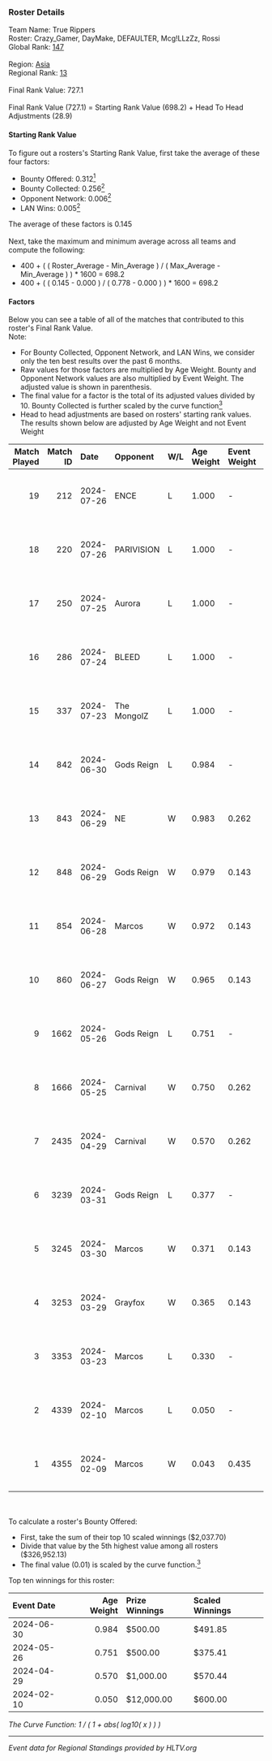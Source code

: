 ### Roster Details<br />
Team Name: True Rippers<br />
Roster: Crazy_Gamer, DayMake, DEFAULTER, Mcg!LLzZz, Rossi<br />
Global Rank: [147](../standings_global.md)<br />
<br />
Region: [Asia]( ../standings_asia.md)<br />
Regional Rank: [13]( ../standings_asia.md)<br />
<br />
Final Rank Value:  727.1<br />
<br />
Final Rank Value (727.1) = Starting Rank Value (698.2) + Head To Head Adjustments (28.9)<br />

#### Starting Rank Value<br />
To figure out a rosters's Starting Rank Value, first take the average of these four factors:<br />
- Bounty Offered: 0.312[<sup>1</sup>](#table2)
- Bounty Collected: 0.256[<sup>2</sup>](#table1)
- Opponent Network: 0.006[<sup>2</sup>](#table1)
- LAN Wins: 0.005[<sup>2</sup>](#table1)

The average of these factors is 0.145<br />
<br />
Next, take the maximum and minimum average across all teams and compute the following:<br />
- 400 + ( ( Roster_Average - Min_Average ) / ( Max_Average - Min_Average ) ) * 1600 = 698.2
- 400 + ( ( 0.145 - 0.000 ) / ( 0.778 - 0.000 ) ) * 1600 = 698.2


#### Factors<br />
Below you can see a table of all of the matches that contributed to this roster's Final Rank Value.<br />
Note:<br />

- For Bounty Collected, Opponent Network, and LAN Wins, we consider only the ten best results over the past 6 months.
- Raw values for those factors are multiplied by Age Weight. Bounty and Opponent Network values are also multiplied by Event Weight. The adjusted value is shown in parenthesis.
- The final value for a factor is the total of its adjusted values divided by 10. Bounty Collected is further scaled by the curve function[<sup>3</sup>](#curveFunction)
- Head to head adjustments are based on rosters' starting rank values. The results shown below are adjusted by Age Weight and not Event Weight
<span id="table1"></span><br />


| Match Played | Match ID | Date       | Opponent    | W/L | Age Weight | Event Weight | Bounty Collected | Opponent Network | LAN Wins  | H2H Adj. | Roster                                             |
| -: | -: | :- | :- | :- | :- | :- | :- | :- | :- | -: | :- |
|           19 |      212 | 2024-07-26 | ENCE        | L   | 1.000      | -            | -                | -                | -         |    -0.90 | Crazy_Gamer, DayMake, DEFAULTER, Mcg!LLzZz, Rossi  |
|           18 |      220 | 2024-07-26 | PARIVISION  | L   | 1.000      | -            | -                | -                | -         |    -3.68 | Crazy_Gamer, DayMake, DEFAULTER, Mcg!LLzZz, Rossi  |
|           17 |      250 | 2024-07-25 | Aurora      | L   | 1.000      | -            | -                | -                | -         |    -0.55 | Crazy_Gamer, DayMake, DEFAULTER, Mcg!LLzZz, Rossi  |
|           16 |      286 | 2024-07-24 | BLEED       | L   | 1.000      | -            | -                | -                | -         |    -1.24 | Crazy_Gamer, DayMake, DEFAULTER, Mcg!LLzZz, Rossi  |
|           15 |      337 | 2024-07-23 | The MongolZ | L   | 1.000      | -            | -                | -                | -         |    -0.10 | Crazy_Gamer, DayMake, DEFAULTER, Mcg!LLzZz, Rossi  |
|           14 |      842 | 2024-06-30 | Gods Reign  | L   | 0.984      | -            | -                | -                | -         |   -13.27 | Crazy_Gamer, DayMake, DEFAULTER, Mcg!LLzZz, Rossi  |
|           13 |      843 | 2024-06-29 | NE          | W   | 0.983      | 0.262        | 0.000 (0.000)    | 0.000 (0.000)    | 0 (0.000) |     3.88 | Crazy_Gamer, DayMake, DEFAULTER, Mcg!LLzZz, Rossi  |
|           12 |      848 | 2024-06-29 | Gods Reign  | W   | 0.979      | 0.143        | 0.042 (0.006)    | 0.205 (0.029)    | 0 (0.000) |    17.88 | Crazy_Gamer, DayMake, DEFAULTER, Mcg!LLzZz, Rossi  |
|           11 |      854 | 2024-06-28 | Marcos      | W   | 0.972      | 0.143        | 0.000 (0.000)    | 0.037 (0.005)    | 0 (0.000) |     6.96 | Crazy_Gamer, DayMake, DEFAULTER, Mcg!LLzZz, Rossi  |
|           10 |      860 | 2024-06-27 | Gods Reign  | W   | 0.965      | 0.143        | 0.042 (0.006)    | 0.205 (0.028)    | 0 (0.000) |    19.03 | Crazy_Gamer, DayMake, DEFAULTER, Mcg!LLzZz, Rossi  |
|            9 |     1662 | 2024-05-26 | Gods Reign  | L   | 0.751      | -            | -                | -                | -         |    -8.62 | Crazy_Gamer, DayMake, DEFAULTER, Mcg!LLzZz, Rossi  |
|            8 |     1666 | 2024-05-25 | Carnival    | W   | 0.750      | 0.262        | 0.002 (0.000)    | 0.000 (0.000)    | 0 (0.000) |     6.55 | Crazy_Gamer, DayMake, DEFAULTER, Mcg!LLzZz, Rossi  |
|            7 |     2435 | 2024-04-29 | Carnival    | W   | 0.570      | 0.262        | 0.002 (0.000)    | 0.000 (0.000)    | 0 (0.000) |     5.24 | Crazy_Gamer, DEFAULTER, Gh0sTTTT, Mcg!LLzZz, Rossi |
|            6 |     3239 | 2024-03-31 | Gods Reign  | L   | 0.377      | -            | -                | -                | -         |    -4.39 | Crazy_Gamer, DEFAULTER, Gh0sTTTT, Mcg!LLzZz, Rossi |
|            5 |     3245 | 2024-03-30 | Marcos      | W   | 0.371      | 0.143        | 0.001 (0.000)    | 0.013 (0.001)    | 0 (0.000) |     4.57 | Crazy_Gamer, DEFAULTER, Gh0sTTTT, Mcg!LLzZz, Rossi |
|            4 |     3253 | 2024-03-29 | Grayfox     | W   | 0.365      | 0.143        | 0.000 (0.000)    | 0.006 (0.000)    | 0 (0.000) |     4.18 | Crazy_Gamer, DEFAULTER, Gh0sTTTT, Mcg!LLzZz, Rossi |
|            3 |     3353 | 2024-03-23 | Marcos      | L   | 0.330      | -            | -                | -                | -         |    -6.31 | Anasasis, Crazy_Gamer, DEFAULTER, Mcg!LLzZz, Rossi |
|            2 |     4339 | 2024-02-10 | Marcos      | L   | 0.050      | -            | -                | -                | -         |    -0.90 | DEFAULTER, Gh0sTTTT, kennyS, Mcg!LLzZz, Rossi      |
|            1 |     4355 | 2024-02-09 | Marcos      | W   | 0.043      | 0.435        | 0.003 (0.000)    | 0.005 (0.000)    | 1 (0.043) |     0.58 | DEFAULTER, Gh0sTTTT, kennyS, Mcg!LLzZz, Rossi      |

<br />
<span id="table2"></span><br />
To calculate a roster's Bounty Offered:<br />

- First, take the sum of their top 10 scaled winnings ($2,037.70)
- Divide that value by the 5th highest value among all rosters ($326,952.13)
- The final value (0.01) is scaled by the curve function.[<sup>3</sup>](#curveFunction)

Top ten winnings for this roster:<br />

| Event Date | Age Weight | Prize Winnings | Scaled Winnings |
| :- | -: | :- | :- |
| 2024-06-30 |      0.984 | $500.00        | $491.85         |
| 2024-05-26 |      0.751 | $500.00        | $375.41         |
| 2024-04-29 |      0.570 | $1,000.00      | $570.44         |
| 2024-02-10 |      0.050 | $12,000.00     | $600.00         |


<span id="curveFunction"></span>_The Curve Function: 1 / ( 1 + abs( log10( x ) ) )_<br />

---
_Event data for Regional Standings provided by HLTV.org_<br />
